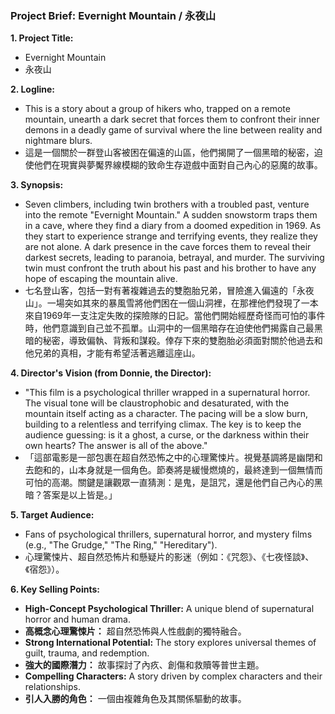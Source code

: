 ### **Project Brief: Evernight Mountain / 永夜山**

**1. Project Title:**

*   Evernight Mountain
*   永夜山

**2. Logline:**

*   This is a story about a group of hikers who, trapped on a remote mountain, unearth a dark secret that forces them to confront their inner demons in a deadly game of survival where the line between reality and nightmare blurs.
*   這是一個關於一群登山客被困在偏遠的山區，他們揭開了一個黑暗的秘密，迫使他們在現實與夢魘界線模糊的致命生存遊戲中面對自己內心的惡魔的故事。

**3. Synopsis:**

*   Seven climbers, including twin brothers with a troubled past, venture into the remote "Evernight Mountain." A sudden snowstorm traps them in a cave, where they find a diary from a doomed expedition in 1969. As they start to experience strange and terrifying events, they realize they are not alone. A dark presence in the cave forces them to reveal their darkest secrets, leading to paranoia, betrayal, and murder. The surviving twin must confront the truth about his past and his brother to have any hope of escaping the mountain alive.
*   七名登山客，包括一對有著複雜過去的雙胞胎兄弟，冒險進入偏遠的「永夜山」。一場突如其來的暴風雪將他們困在一個山洞裡，在那裡他們發現了一本來自1969年一支注定失敗的探險隊的日記。當他們開始經歷奇怪而可怕的事件時，他們意識到自己並不孤單。山洞中的一個黑暗存在迫使他們揭露自己最黑暗的秘密，導致偏執、背叛和謀殺。倖存下來的雙胞胎必須面對關於他過去和他兄弟的真相，才能有希望活著逃離這座山。

**4. Director's Vision (from Donnie, the Director):**

*   "This film is a psychological thriller wrapped in a supernatural horror. The visual tone will be claustrophobic and desaturated, with the mountain itself acting as a character. The pacing will be a slow burn, building to a relentless and terrifying climax. The key is to keep the audience guessing: is it a ghost, a curse, or the darkness within their own hearts? The answer is all of the above."
*   「這部電影是一部包裹在超自然恐怖之中的心理驚悚片。視覺基調將是幽閉和去飽和的，山本身就是一個角色。節奏將是緩慢燃燒的，最終達到一個無情而可怕的高潮。關鍵是讓觀眾一直猜測：是鬼，是詛咒，還是他們自己內心的黑暗？答案是以上皆是。」

**5. Target Audience:**

*   Fans of psychological thrillers, supernatural horror, and mystery films (e.g., "The Grudge," "The Ring," "Hereditary").
*   心理驚悚片、超自然恐怖片和懸疑片的影迷（例如：《咒怨》、《七夜怪談》、《宿怨》）。

**6. Key Selling Points:**

*   **High-Concept Psychological Thriller:** A unique blend of supernatural horror and human drama.
*   **高概念心理驚悚片：** 超自然恐怖與人性戲劇的獨特融合。
*   **Strong International Potential:** The story explores universal themes of guilt, trauma, and redemption.
*   **強大的國際潛力：** 故事探討了內疚、創傷和救贖等普世主題。
*   **Compelling Characters:** A story driven by complex characters and their relationships.
*   **引人入勝的角色：** 一個由複雜角色及其關係驅動的故事。